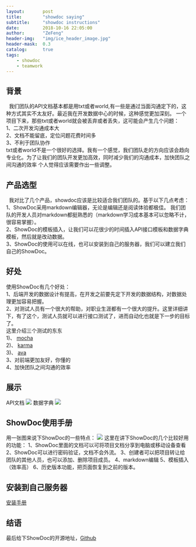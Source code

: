```yaml
---
layout:       post
title:        "showdoc saying"
subtitle:     "showdoc instructions"
date:         2018-10-16 22:05:00
author:       "ZeFeng"
header-img:   "img/ice_header_image.jpg"
header-mask:  0.3
catalog:      true
tags:
    - showdoc
    - teamwork
---
```



## 背景
&nbsp;&nbsp;我们团队的API文档基本都是用txt或者world,有一些是通过当面沟通定下的，这种方式其实不太友好。最近我在开发数据中心的时候，这种感觉更加深刻。
一个项目下来，那些txt或者world就会被丢弃或者丢失，这可能会产生几个问题：<br />
1、二次开发沟通成本大<br />
2、文档不能留底，定位问题花费时间多<br />
3、不利于团队协作<br />
txt或者world不是一个很好的选择。我有一个感觉，我们团队走的方向应该会趋向专业化。为了让我们的团队开发更加高效，同时减少我们的沟通成本，加快团队之间沟通的效率
个人觉得应该需要作出一些调整。

## 产品选型
&nbsp;&nbsp;我对比了几个产品，showdoc应该是比较适合我们团队的。基于以下几点考虑：<br />
1、ShowDoc采用markdown编辑器，无论是编辑还是阅读体验都极佳。
我们团队的开发人员对markdown都挺熟悉的（markdown学习成本基本可以忽略不计，很容易掌握）。<br />
2、ShowDoc的模板插入，让我们可以花很少的时间插入API接口模板和数据字典模板，然后就是改动数据。<br />
3、ShowDoc的使用可以在线，也可以安装到自己的服务器，我们可以建立我们自己的ShowDoc。<br />

## 好处
使用ShowDoc有几个好处：<br />
1、后端开发的数据设计有提高，在开发之前要先定下开发的数据结构，对数据处理更加容易把握。<br />
2、对测试人员有一个很大的帮助，对职业生涯都有一个很大的提升。这里详细讲下，有了这个，测试人员就可以进行接口测试了，进而自动化也就是下一步的目标了。<br />
这里介绍三个测试的东东<br />
1)、 [mocha](https://m.aliyun.com/jiaocheng/topic_75092_1.html) <br />
2)、 [karma](http://karma-runner.github.io/2.0/index.html) <br />
3)、 [ava](http://i5ting.github.io/ava-practice/) <br />
3、对前端更加友好，你懂的<br />
4、加快团队之间沟通的效率<br />

## 展示
API文档
<img src="https://00feng00.github.io/img/showdoc_interface-saying.jpg">
数据字典
<img src="https://00feng00.github.io/img/showdoc_data-saying.jpg">

## ShowDoc使用手册
用一张图来说下ShowDoc的一些特点：
<img src="https://00feng00.github.io/img/showdoc-goodPoint.jpg">
这里在讲下ShowDoc的几个比较好用的功能：
1、ShowDoc里面的文档可以可将项目文档分享到电脑或移动设备查看
2、ShowDoc可以进行密码验证，文档不会外流。
3、创建者可以把项目转让给团队的其他人员，也可以添加、删除项目成员。
4、markdown编辑
5、模板插入（效率高）
6、历史版本功能，把页面恢复到之前的版本。

## 安装到自己服务器
[安装手册](https://www.showdoc.cc/help?page_id=13732)


## 结语
最后给下ShowDoc的开源地址，[Github](https://github.com/star7th/showdoc)






